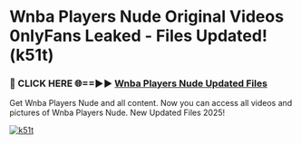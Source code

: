 # Wnba Players Nude Original Videos 0nlyFans Leaked - Files Updated! (k51t)

<h3>🔴 CLICK HERE 🌐==►► <a href="https://tinyurl.com/5h6xmrr3" rel="nofollow">Wnba Players Nude Updated Files</a></h3>

Get Wnba Players Nude and all content. Now you can access all videos and pictures of Wnba Players Nude. New Updated Files 2025!

[![k51t](https://i.imgur.com/KVD873Z.gif)](https://tinyurl.com/5h6xmrr3)
